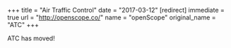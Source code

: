 +++
title = "Air Traffic Control"
date = "2017-03-12"
[redirect]
immediate = true
url = "http://openscope.co/"
name = "openScope"
original_name = "ATC"
+++

ATC has moved!

<!--more-->

